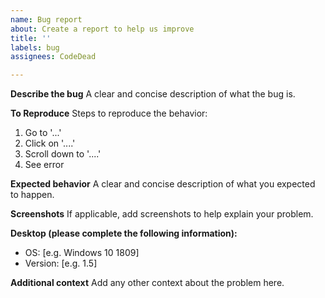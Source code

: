 ```yaml
---
name: Bug report
about: Create a report to help us improve
title: ''
labels: bug
assignees: CodeDead

---
```


**Describe the bug**
A clear and concise description of what the bug is.

**To Reproduce**
Steps to reproduce the behavior:
1. Go to '...'
2. Click on '....'
3. Scroll down to '....'
4. See error

**Expected behavior**
A clear and concise description of what you expected to happen.

**Screenshots**
If applicable, add screenshots to help explain your problem.

**Desktop (please complete the following information):**
 - OS: [e.g. Windows 10 1809]
 - Version: [e.g. 1.5]

**Additional context**
Add any other context about the problem here.
